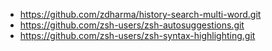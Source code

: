 - https://github.com/zdharma/history-search-multi-word.git
- https://github.com/zsh-users/zsh-autosuggestions.git
- https://github.com/zsh-users/zsh-syntax-highlighting.git
